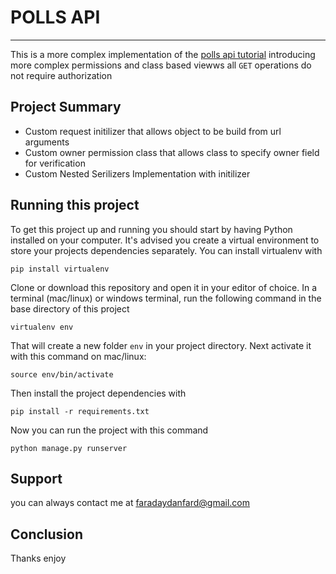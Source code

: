 # POLLS API
____
This is a more complex implementation of the [polls api tutorial](https://www.agiliq.com/blog/2019/04/drf-polls/) introducing more complex permissions and class based viewws all `GET` operations do not require authorization

## Project Summary

* Custom request initilizer that allows object to be build from url arguments
* Custom owner permission class that allows class to specify owner field for verification
* Custom Nested Serilizers Implementation with initilizer

## Running this project

To get this project up and running you should start by having Python installed on your computer. It's advised you create a virtual environment to store your projects dependencies separately. You can install virtualenv with

```
pip install virtualenv
```

Clone or download this repository and open it in your editor of choice. In a terminal (mac/linux) or windows terminal, run the following command in the base directory of this project

```
virtualenv env
```

That will create a new folder `env` in your project directory. Next activate it with this command on mac/linux:

```
source env/bin/activate
```

Then install the project dependencies with

```
pip install -r requirements.txt

```
Now you can run the project with this command

```
python manage.py runserver

```

## Support

you can always contact me at [faradaydanfard@gmail.com](mailto:faradaydanfard@gmail.com)

## Conclusion

Thanks enjoy
